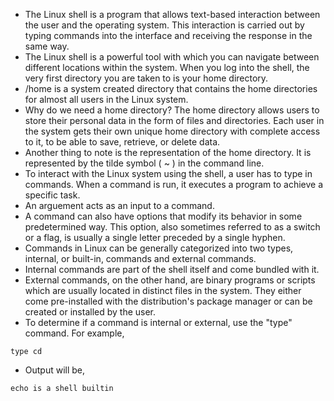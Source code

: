 * The Linux shell is a program that allows text-based interaction between the user and the operating system. This interaction is carried out by typing commands into the interface and receiving the response in the same way. 
* The Linux shell is a powerful tool with which you can navigate between different locations within the system. When you log into the shell, the very first directory you are taken to is your home directory. 
* /home is a system created directory that contains the home directories for almost all users in the Linux system. 
* Why do we need a home directory? The home directory allows users to store their personal data in the form of files and directories. Each user in the system gets their own unique home directory with complete access to it, to be able to save, retrieve, or delete data. 
* Another thing to note is the representation of the home directory. It is represented by the tilde symbol ( ~ ) in the command line. 
* To interact with the Linux system using the shell, a user has to type in commands. When a command is run, it executes a program to achieve a specific task. 
* An arguement acts as an input to a command. 
* A command can also have options that modify its behavior in some predetermined way. This option, also sometimes referred to as a switch or a flag, is usually a single letter preceded by a single hyphen.
* Commands in Linux can be generally categorized into two types, internal, or built-in, commands and external commands. 
* Internal commands are part of the shell itself and come bundled with it. 
* External commands, on the other hand, are binary programs or scripts which are usually located in distinct files in the system. They either come pre-installed with the distribution's package manager or can be created or installed by the user. 
* To determine if a command is internal or external, use the "type" command. For example,

```
type cd
```

* Output will be, 

```
echo is a shell builtin
```
